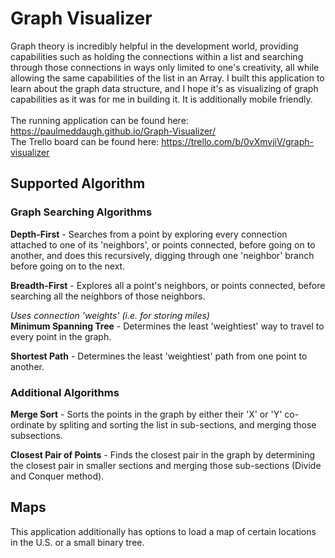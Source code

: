 # Graph Visualizer
Graph theory is incredibly helpful in the development world, providing capabilities such as holding the connections within a list and searching through those connections in ways only limited to one's creativity, all while allowing the same capabilities of the list in an Array. I built this application to learn about the graph data structure, and I hope it's as visualizing of graph capabilities as it was for me in building it. It is additionally mobile friendly. </br></br>
The running application can be found here: https://paulmeddaugh.github.io/Graph-Visualizer/</br>
The Trello board can be found here: https://trello.com/b/0vXmvjiV/graph-visualizer

## Supported Algorithm

### Graph Searching Algorithms
<b>Depth-First</b> - Searches from a point by exploring every connection attached to one of its 'neighbors', or points connected, before going on to another, and does this recursively, digging through one 'neighbor' branch before going on to the next.

<b>Breadth-First</b> - Explores all a point's neighbors, or points connected, before searching all the neighbors of those neighbors.

<i>Uses connection 'weights' (i.e. for storing miles)</i></br>
<b>Minimum Spanning Tree</b> - Determines the least 'weightiest' way to travel to every point in the graph.

<b>Shortest Path</b> - Determines the least 'weightiest' path from one point to another.

### Additional Algorithms
<b>Merge Sort</b> - Sorts the points in the graph by either their 'X' or 'Y' co-ordinate by spliting and sorting the list in sub-sections, and merging those subsections.

<b>Closest Pair of Points</b> - Finds the closest pair in the graph by determining the closest pair in smaller sections and merging those sub-sections (Divide and Conquer method).

## Maps
This application additionally has options to load a map of certain locations in the U.S. or a small binary tree.